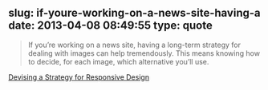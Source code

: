 slug: if-youre-working-on-a-news-site-having-a
date: 2013-04-08 08:49:55
type: quote
---

> If you’re working on a news site, having a long-term strategy for dealing with images can help tremendously. This means knowing how to decide, for each image, which alternative you’ll use.

[Devising a Strategy for Responsive Design](http://www.uie.com/articles/strategy_for_responsive_design)
